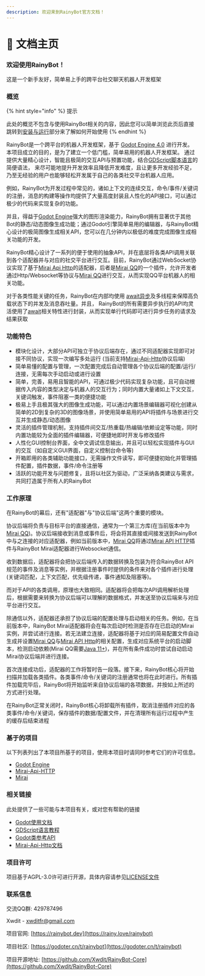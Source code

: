 ```yaml
---
description: 欢迎来到RainyBot官方文档！
---
```


# 📖 文档主页

### 欢迎使用RainyBot！

这是一个新手友好，简单易上手的跨平台社交聊天机器人开发框架

### 概览

{% hint style="info" %}
提示

此处的概览不包含与使用RainyBot相关的内容，因此您可以简单浏览此页后直接跳转到[安装与运行](readme/install.md)部分来了解如何开始使用
{% endhint %}

RainyBot是一个跨平台的机器人开发框架，基于 [Godot Engine 4.0](https://godotengine.org/) 进行开发。 本项目成立的目的，是为了建立一个低门槛，简单易用的机器人开发框架。 通过提供大量精心设计，智能且极简的交互API与预置功能，结合[GDScript脚本语言](https://docs.godotengine.org/en/latest/tutorials/scripting/gdscript/gdscript\_basics.html)的简便语法， 来尽可能地提升开发效率且降低开发难度，且让更多开发经验不足，乃至无经验的用户也能够轻松开发属于自己的各类社交平台机器人应用。

例如，RainyBot为开发过程中常见的，诸如上下文的连续交互，命令/事件/关键词的注册，消息的构建等操作均提供了大量高度封装且人性化的API接口，可以通过极少的代码来实现复杂的功能。

并且，得益于[Godot Engine](https://godotengine.org/)强大的图形渲染能力，RainyBot拥有显著优于其他Bot的静态/动态图像生成功能；通过Godot引擎简单易用的编辑器，与RainyBot精心设计的极简图像生成相关API，您可以在几分钟内以极低的难度完成图像生成相关功能的开发。

RainyBot精心设计了一系列的便于使用的抽象API，并在底层将各类API调用关联到各个适配器并与对应的社交平台进行交互。目前，RainyBot通过WebSocket协议实现了基于[Mirai Api Http](https://github.com/project-mirai/mirai-api-http)的适配器，后者是[Mirai QQ](https://github.com/mamoe/mirai)的一个插件，允许开发者通过Http/Websocket等协议与[Mirai QQ](https://github.com/mamoe/mirai)进行交互，从而实现QQ平台机器人的相关功能。

对于各类性能关键的任务，RainyBot在内部均使用 [await异步](https://docs.godotengine.org/en/latest/tutorials/scripting/gdscript/gdscript\_basics.html#awaiting-for-signals)及多线程来保障高负载状态下的并发及消息吞吐量。并且， RainyBot的所有需要异步执行的API均灵活使用了[await](https://docs.godotengine.org/en/latest/tutorials/scripting/gdscript/gdscript\_basics.html#awaiting-for-signals)相关特性进行封装，从而实现单行代码即可进行异步任务的请求及结果获取

### 功能特色

* 模块化设计，大部分API可独立于协议后端存在，通过不同适配器实现即可对接不同协议，实现一次编写多处运行 (当前支持[Mirai-Api-Http](https://github.com/project-mirai/mirai-api-http)协议后端)
* 简单易懂的配置与管理，一次配置完成后自动管理各个协议后端的配置/运行/连接，无需每次手动启动或进行设置
* 简单，完善，易用且智能的API，可通过极少代码实现复杂功能，且可自动根据传入内容的类型决定与机器人的交互行为；同时内置大量诸如上下文交互，关键词触发，事件阻塞一类的便捷功能
* 极易上手且极其强大的图像生成功能，可以通过内置场景编辑器可视化创建从简单的2D到复杂的3D的图像场景，并使用简单易用的API将插件与场景进行交互并生成静态/动态图像
* 灵活的插件管理机制，支持插件间交互/热重载/热编辑/依赖设定等功能，同时内置功能较为全面的插件编辑器，可便捷地即时开发与修改插件
* 人性化GUI控制台界面，全中文调试信息输出，并且可以轻松实现插件与GUI的交互（如自定义GUI界面，自定义控制台命令等)
* 开箱即用的各类辅助功能接口，无需操作文件读写，即可便捷初始化并管理插件配置，插件数据，事件/命令注册等
* 活跃的功能开发与问题修复，且将以社区为驱动，广泛采纳各类建议与需求，共同打造属于所有人的RainyBot

### 工作原理

在RainyBot的幕后，还有"适配器"与"协议后端"这两个重要的模块。

协议后端将负责与目标平台的直接通信，通常为一个第三方库(在当前版本中为[Mirai QQ](https://github.com/mamoe/mirai))。协议后端接收到消息或事件后，将会将其直接或间接发送到RainyBot中与之连接的对应适配器，例如当前版本中，[Mirai QQ](https://github.com/mamoe/mirai)将通过[Mirai API HTTP](https://github.com/project-mirai/mirai-api-http)插件与RainyBot Mirai适配器进行Websocket通信。

收到数据后，适配器将会把协议后端传入的数据转换及包装为符合RainyBot API规范的事件及消息等实例，并根据注册事件时提供的条件来对各个插件进行处理(关键词匹配，上下文匹配，优先级传递，事件通知及阻塞等)。

而对于API的各类调用，原理也大致相同。适配器将会把每次API调用解析处理后，根据需要来转换为协议后端可以理解的数据格式，并发送至协议后端来与对应平台进行交互。

除通信以外，适配器还承担了协议后端的配置处理与启动相关的任务。例如，在当前版本中，RainyBot Mirai适配器将会在每次启动时检测是否存在已启动的Mirai实例，并尝试进行连接。若无法建立连接，适配器将基于对应的简易配置文件自动生成并设置[Mirai QQ](https://github.com/mamoe/mirai)与[Mirai API Http](https://github.com/project-mirai/mirai-api-http)的相关配置，生成对应系统平台的启动脚本，检测启动依赖(Mirai QQ需要[Java 11+](https://www.oracle.com/java/technologies/downloads/))，并在所有条件成功时尝试自动启动Mirai协议后端并进行连接。

首次连接成功后，适配器的工作将暂时告一段落。接下来，RainyBot核心将开始扫描并加载各类插件。各类事件/命令/关键词的注册通常也将在此时进行。所有插件加载完毕后，RainyBot将开始监听来自协议后端的各项数据，并按如上所述的方式进行处理。

在RainyBot正常关闭时，RainyBot核心将卸载所有插件，取消注册插件对应的各类事件/命令/关键词，保存插件的数据/配置文件，并在清理所有运行过程中产生的缓存后结束进程

### 基于的项目

以下列表列出了本项目所基于的项目，使用本项目时请同时参考它们的许可信息。

* [Godot Engine](https://github.com/godotengine/godot)
* [Mirai-Api-HTTP](https://github.com/project-mirai/mirai-api-http)
* [Mirai](https://github.com/mamoe/mirai)

### 相关链接

此处提供了一些可能与本项目有关，或对您有帮助的链接

* [Godot使用文档](https://docs.godotengine.org/en/latest/)
* [GDScript语言教程](https://docs.godotengine.org/en/latest/tutorials/scripting/gdscript/)
* [Godot类参考API](https://docs.godotengine.org/en/latest/classes/index.html)
* [Mirai-Api-Http文档](https://github.com/project-mirai/mirai-api-http/blob/master/docs/api/API.md)

### 项目许可

项目基于AGPL-3.0许可进行开源，具体内容请参见[LICENSE文件](https://github.com/Xwdit/RainyBot-Core/blob/main/LICENSE)

### 联系信息

交流QQ群: 429787496

Xwdit - xwditfr@gmail.com

项目官网: [https://rainybot.dev](https://rainy.love/rainybot)

项目社区: [https://godoter.cn/t/rainybot](https://godoter.cn/t/rainybot)

项目开源地址: [https://github.com/Xwdit/RainyBot-Core](https://github.com/Xwdit/RainyBot-Core)
